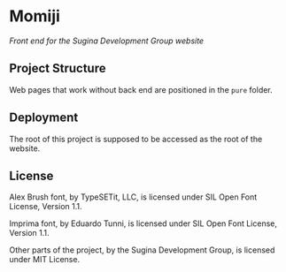 # Momiji

_Front end for the Sugina Development Group website_

## Project Structure

Web pages that work without back end are positioned in the `pure` folder.

## Deployment

The root of this project is supposed to be accessed as the root of the website.

## License

Alex Brush font, by TypeSETit, LLC, is licensed under SIL Open Font License, Version 1.1.

Imprima font, by Eduardo Tunni, is licensed under SIL Open Font License, Version 1.1.

Other parts of the project, by the Sugina Development Group, is licensed under MIT License.
